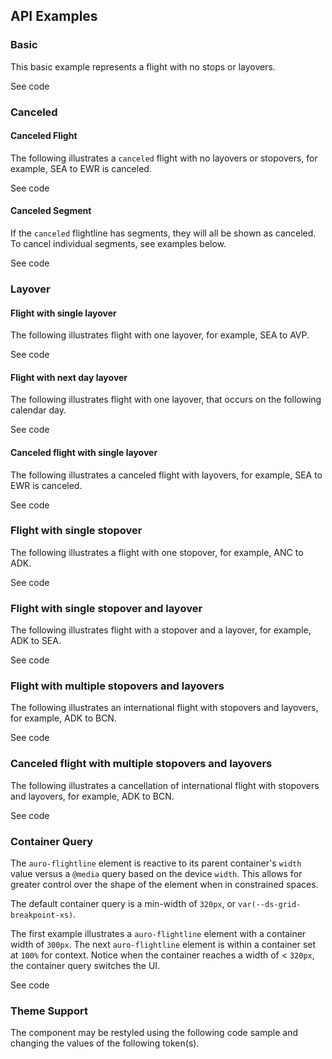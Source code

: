 <!-- AURO-GENERATED-CONTENT:START (FILE:src=../docs/api.md) -->
<!-- AURO-GENERATED-CONTENT:END -->

## API Examples

### Basic

This basic example represents a flight with no stops or layovers.

<div class="exampleWrapper">
  <!-- AURO-GENERATED-CONTENT:START (FILE:src=../apiExamples/basic.html) -->
  <!-- AURO-GENERATED-CONTENT:END -->
</div>
<auro-accordion alignRight>
  <span slot="trigger">See code</span>

<!-- AURO-GENERATED-CONTENT:START (CODE:src=../apiExamples/basic.html) -->
<!-- AURO-GENERATED-CONTENT:END -->

</auro-accordion>

### Canceled

#### Canceled Flight

The following illustrates a `canceled` flight with no layovers or stopovers, for example, SEA to EWR is canceled.

<div class="exampleWrapper">
  <!-- AURO-GENERATED-CONTENT:START (FILE:src=../apiExamples/canceled.html) -->
  <!-- AURO-GENERATED-CONTENT:END -->
</div>
<auro-accordion alignRight>
  <span slot="trigger">See code</span>

<!-- AURO-GENERATED-CONTENT:START (CODE:src=../apiExamples/canceled.html) -->
<!-- AURO-GENERATED-CONTENT:END -->

</auro-accordion>

#### Canceled Segment

If the `canceled` flightline has segments, they will all be shown as canceled. To cancel individual segments, see examples below.

<div class="exampleWrapper">
  <!-- AURO-GENERATED-CONTENT:START (FILE:src=../apiExamples/canceledSegment.html) -->
  <!-- AURO-GENERATED-CONTENT:END -->
</div>
<auro-accordion alignRight>
  <span slot="trigger">See code</span>

<!-- AURO-GENERATED-CONTENT:START (CODE:src=../apiExamples/canceledSegment.html) -->
<!-- AURO-GENERATED-CONTENT:END -->

</auro-accordion>

### Layover

#### Flight with single layover

The following illustrates flight with one layover, for example, SEA to AVP.

<div class="exampleWrapper">
  <!-- AURO-GENERATED-CONTENT:START (FILE:src=../apiExamples/layover.html) -->
  <!-- AURO-GENERATED-CONTENT:END -->
</div>
<auro-accordion alignRight>
  <span slot="trigger">See code</span>

<!-- AURO-GENERATED-CONTENT:START (CODE:src=../apiExamples/layover.html) -->
<!-- AURO-GENERATED-CONTENT:END -->

</auro-accordion>

#### Flight with next day layover

The following illustrates flight with one layover, that occurs on the following calendar day.

<div class="exampleWrapper">
  <!-- AURO-GENERATED-CONTENT:START (FILE:src=../apiExamples/plusDayLayover.html) -->
  <!-- AURO-GENERATED-CONTENT:END -->
</div>
<auro-accordion alignRight>
  <span slot="trigger">See code</span>

<!-- AURO-GENERATED-CONTENT:START (CODE:src=../apiExamples/plusDayLayover.html) -->
<!-- AURO-GENERATED-CONTENT:END -->

</auro-accordion>

#### Canceled flight with single layover

The following illustrates a canceled flight with layovers, for example, SEA to EWR is canceled.

<div class="exampleWrapper">
  <!-- AURO-GENERATED-CONTENT:START (FILE:src=../apiExamples/canceledLayover.html) -->
  <!-- AURO-GENERATED-CONTENT:END -->
</div>
<auro-accordion alignRight>
  <span slot="trigger">See code</span>

<!-- AURO-GENERATED-CONTENT:START (CODE:src=../apiExamples/canceledLayover.html) -->
<!-- AURO-GENERATED-CONTENT:END -->

</auro-accordion>

### Flight with single stopover

The following illustrates a flight with one stopover, for example, ANC to ADK.

<div class="exampleWrapper">
  <!-- AURO-GENERATED-CONTENT:START (FILE:src=../apiExamples/stopover.html) -->
  <!-- AURO-GENERATED-CONTENT:END -->
</div>
<auro-accordion alignRight>
  <span slot="trigger">See code</span>

<!-- AURO-GENERATED-CONTENT:START (CODE:src=../apiExamples/stopover.html) -->
<!-- AURO-GENERATED-CONTENT:END -->

</auro-accordion>

### Flight with single stopover and layover

The following illustrates flight with a stopover and a layover, for example, ADK to SEA.

<div class="exampleWrapper">
  <!-- AURO-GENERATED-CONTENT:START (FILE:src=../apiExamples/stopoverAndLayover.html) -->
  <!-- AURO-GENERATED-CONTENT:END -->
</div>
<auro-accordion alignRight>
  <span slot="trigger">See code</span>

<!-- AURO-GENERATED-CONTENT:START (CODE:src=../apiExamples/stopoverAndLayover.html) -->
<!-- AURO-GENERATED-CONTENT:END -->

</auro-accordion>

### Flight with multiple stopovers and layovers

The following illustrates an international flight with stopovers and layovers, for example, ADK to BCN.

<div class="exampleWrapper">
  <!-- AURO-GENERATED-CONTENT:START (FILE:src=../apiExamples/multipleStopAndLayovers.html) -->
  <!-- AURO-GENERATED-CONTENT:END -->
</div>
<auro-accordion alignRight>
  <span slot="trigger">See code</span>

<!-- AURO-GENERATED-CONTENT:START (CODE:src=../apiExamples/multipleStopAndLayovers.html) -->
<!-- AURO-GENERATED-CONTENT:END -->

</auro-accordion>

### Canceled flight with multiple stopovers and layovers

The following illustrates a cancellation of international flight with stopovers and layovers, for example, ADK to BCN.

<div class="exampleWrapper">
  <!-- AURO-GENERATED-CONTENT:START (FILE:src=../apiExamples/canceledStopAndLayovers.html) -->
  <!-- AURO-GENERATED-CONTENT:END -->
</div>
<auro-accordion alignRight>
  <span slot="trigger">See code</span>

<!-- AURO-GENERATED-CONTENT:START (CODE:src=../apiExamples/canceledStopAndLayovers.html) -->
<!-- AURO-GENERATED-CONTENT:END -->

</auro-accordion>

### Container Query

The `auro-flightline` element is reactive to its parent container's `width` value versus a `@media` query based on the device `width`. This allows for greater control over the shape of the element when in constrained spaces.

The default container query is a min-width of `320px`, or `var(--ds-grid-breakpoint-xs)`.

The first example illustrates a `auro-flightline` element with a container width of `300px`. The next `auro-flightline` element is within a container set at `100%` for context. Notice when the container reaches a width of < `320px`, the container query switches the UI.

<div class="exampleWrapper">
  <!-- AURO-GENERATED-CONTENT:START (FILE:src=../apiExamples/containerQuery.html) -->
  <!-- AURO-GENERATED-CONTENT:END -->
</div>
<auro-accordion alignRight>
  <span slot="trigger">See code</span>

<!-- AURO-GENERATED-CONTENT:START (CODE:src=../apiExamples/containerQuery.html) -->
<!-- AURO-GENERATED-CONTENT:END -->

</auro-accordion>

### Theme Support

The component may be restyled using the following code sample and changing the values of the following token(s).

<!-- AURO-GENERATED-CONTENT:START (CODE:src=../src/tokens.scss) -->
<!-- AURO-GENERATED-CONTENT:END -->
